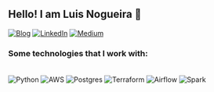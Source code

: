 ## Hello! I am Luis Nogueira 👋


[![Blog](https://img.shields.io/badge/website-000000?style=for-the-badge&logo=About.me&logoColor=white)](https://luis-fnogueira.github.io/)
[![LinkedIn](https://img.shields.io/badge/LinkedIn-0077B5?style=for-the-badge&logo=linkedin&logoColor=white)](https://www.linkedin.com/in/luis-fnogueira/)
[![Medium](https://img.shields.io/badge/Medium-12100E?style=for-the-badge&logo=medium&logoColor=white)](https://medium.com/@luisfelipe_342)

### Some technologies that I work with:

<div style="display: inline_block"><br/>
    <img align="center" alt="Python" src="https://img.shields.io/badge/Python-14354C?style=for-the-badge&logo=python&logoColor=white">
    <img align="center" alt="AWS" src="https://img.shields.io/badge/Amazon_AWS-FF9900?style=for-the-badge&logo=amazonaws&logoColor=white">
    <img align="center" alt="Postgres" src="https://img.shields.io/badge/PostgreSQL-316192?style=for-the-badge&logo=postgresql&logoColor=white">
    <img align="center" alt="Terraform" src="https://img.shields.io/badge/Terraform-7B42BC?style=for-the-badge&logo=terraform&logoColor=white">
    <img align="center" alt="Airflow" src="https://img.shields.io/badge/Airflow-017CEE?style=for-the-badge&logo=Apache%20Airflow&logoColor=whit">
    <img align="center" alt="Spark" src="https://img.shields.io/badge/Apache_Spark-FFFFFF?style=for-the-badge&logo=apachespark&logoColor=#E35A16">   
</div>
